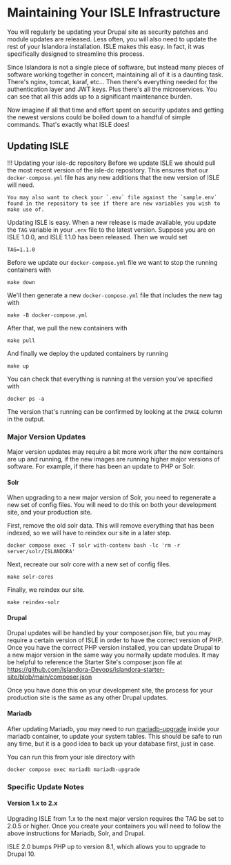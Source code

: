 # Maintaining Your ISLE Infrastructure

You will regularly be updating your Drupal site as security patches and module updates are released.
Less often, you will also need to update the rest of your Islandora installation.  ISLE makes this easy.
In fact, it was specifically designed to streamline this process.

Since Islandora is not a single piece of software, but instead many pieces of software working together
in concert, maintaining all of it is a daunting task.  There's nginx, tomcat, karaf, etc... Then there's
everything needed for the authentication layer and JWT keys.  Plus there's all the microservices.  You can
see that all this adds up to a significant maintenance burden.

Now imagine if all that time and effort spent on security updates and getting the newest versions could
be boiled down to a handful of simple commands.  That's exactly what ISLE does!

## Updating ISLE

!!! Updating your isle-dc repository
    Before we update ISLE we should pull the most recent version of the isle-dc repository. This ensures that our `docker-compose.yml` file has any new additions that the new version of ISLE will need.
    
    You may also want to check your `.env` file against the `sample.env` found in the repository to see if there are new variables you wish to make use of.

Updating ISLE is easy.  When a new release is made available, you update the `TAG` variable in your
`.env` file to the latest version. Suppose you are on ISLE 1.0.0, and ISLE 1.1.0 has been released.
Then we would set

```
TAG=1.1.0
```

Before we update our `docker-compose.yml` file we want to stop the running containers with

```
make down
```

We'll then generate a new `docker-compose.yml` file that includes the new tag with

```
make -B docker-compose.yml
```

After that, we pull the new containers with

```
make pull
```

And finally we deploy the updated containers by running

```
make up
```

You can check that everything is running at the version you've specified with

```
docker ps -a
```

The version that's running can be confirmed by looking at the `IMAGE` column in the output.

### Major Version Updates

Major version updates may require a bit more work after the new containers are up and running, if the new images are 
running higher major versions of software. For example, if there has been an update to PHP or Solr.

#### Solr

When upgrading to a new major version of Solr, you need to regenerate a new set of config files. You will need to do this on both 
your development site, and your production site.

First, remove the old solr data. This will remove everything that has been indexed, so we will have to reindex our site in a later step.

```
docker compose exec -T solr with-contenv bash -lc 'rm -r server/solr/ISLANDORA'
```

Next, recreate our solr core with a new set of config files.

```
make solr-cores
```

Finally, we reindex our site.

```
make reindex-solr
```

#### Drupal

Drupal updates will be handled by your composer.json file, but you may require a certain version of ISLE in order to have the correct 
version of PHP. Once you have the correct PHP version installed, you can update Drupal to a new major version in the same way you 
normally update modules. It may be helpful to reference the Starter Site's composer.json file at 
https://github.com/Islandora-Devops/islandora-starter-site/blob/main/composer.json

Once you have done this on your development site, the process for your production site is the same as any other Drupal updates.

#### Mariadb

After updating Mariadb, you may need to run [mariadb-upgrade](https://mariadb.com/kb/en/mariadb-upgrade/) inside your mariadb container, to update your system tables. 
This should be safe to run any time, but it is a good idea to back up your database first, just in case.

You can run this from your isle directory with
```
docker compose exec mariadb mariadb-upgrade
```

### Specific Update Notes

#### Version 1.x to 2.x

Upgrading ISLE from 1.x to the next major version requires the TAG be set to 2.0.5 or higher. Once you create your containers 
you will need to follow the above instructions for Mariadb, Solr, and Drupal.

ISLE 2.0 bumps PHP up to version 8.1, which allows you to upgrade to Drupal 10.
